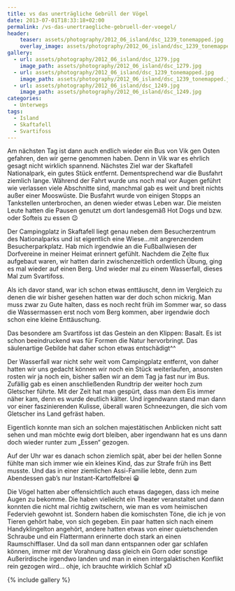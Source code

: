 ```yaml
---
title: vs das unerträgliche Gebrüll der Vögel
date: 2013-07-01T18:33:18+02:00
permalink: /vs-das-unertraegliche-gebruell-der-voegel/
header:
    teaser: assets/photography/2012_06_island/dsc_1239_tonemapped.jpg
    overlay_image: assets/photography/2012_06_island/dsc_1239_tonemapped.jpg
gallery:
  - url: assets/photography/2012_06_island/dsc_1279.jpg
    image_path: assets/photography/2012_06_island/dsc_1279.jpg
  - url: assets/photography/2012_06_island/dsc_1239_tonemapped.jpg
    image_path: assets/photography/2012_06_island/dsc_1239_tonemapped.jpg
  - url: assets/photography/2012_06_island/dsc_1249.jpg
    image_path: assets/photography/2012_06_island/dsc_1249.jpg
categories:
  - Unterwegs
tags:
  - Island
  - Skaftafell
  - Svartifoss
---
```


Am nächsten Tag ist dann auch endlich wieder ein Bus von Vik gen Osten gefahren, den wir gerne genommen haben. 
Denn in Vik war es ehrlich gesagt nicht wirklich spannend. Nächstes Ziel war der Skaftafell Nationalpark, ein gutes Stück entfernt. 
Dementsprechend war die Busfahrt ziemlich lange. Während der Fahrt wurde uns noch mal vor Augen geführt wie verlassen viele Abschnitte sind, 
manchmal gab es weit und breit nichts außer einer Mooswüste. Die Busfahrt wurde von einigen Stopps an Tankstellen unterbrochen, 
an denen wieder etwas Leben war. Die meisten Leute hatten die Pausen genutzt um dort landesgemäß Hot Dogs und bzw. oder Softeis zu essen 😉

Der Campingplatz in Skaftafell liegt genau neben dem Besucherzentrum des Nationalparks und ist eigentlich eine Wiese…mit angrenzendem Besucherparkplatz. 
Hab mich irgendwie an die Fußballwiesen der Dorfvereine in meiner Heimat erinnert gefühlt. Nachdem die Zelte flux aufgebaut waren, 
wir hatten darin zwischenzeitlich ordentlich Übung, ging es mal wieder auf einen Berg. Und wieder mal zu einem Wasserfall, dieses Mal zum Svartifoss.

Als ich davor stand, war ich schon etwas enttäuscht, denn im Vergleich zu denen die wir bisher gesehen hatten war der doch schon mickrig. 
Man muss zwar zu Gute halten, dass es noch recht früh im Sommer war, so dass die Wassermassen erst noch vom Berg kommen, 
aber irgendwie doch schon eine kleine Enttäuschung.

Das besondere am Svartifoss ist das Gestein an den Klippen: Basalt. Es ist schon beeindruckend was für Formen die Natur hervorbringt. 
Das säulenartige Gebilde hat daher schon etwas entschädigt^^

Der Wasserfall war nicht sehr weit vom Campingplatz entfernt, von daher hatten wir uns gedacht können wir noch ein Stück weiterlaufen, 
ansonsten rosten wir ja noch ein, bisher saßen wir an dem Tag ja fast nur im Bus. 
Zufällig gab es einen anschließenden Rundtrip der weiter hoch zum Gletscher führte. Mit der Zeit hat man gespürt, 
dass man dem Eis immer näher kam, denn es wurde deutlich kälter. Und irgendwann stand man dann vor einer faszinierenden Kulisse, 
überall waren Schneezungen, die sich vom Gletscher ins Land gefräst haben.

Eigentlich konnte man sich an solchen majestätischen Anblicken nicht satt sehen und man möchte ewig dort bleiben, 
aber irgendwann hat es uns dann doch wieder runter zum „Essen“ gezogen.

Auf der Uhr war es danach schon ziemlich spät, aber bei der hellen Sonne fühlte man sich immer wie ein kleines Kind, 
das zur Strafe früh ins Bett musste. Und das in einer ziemlichen Assi-Familie lebte, denn zum Abendessen gab’s nur Instant-Kartoffelbrei 😀

Die Vögel hatten aber offensichtlich auch etwas dagegen, dass ich meine Augen zu bekomme. 
Die haben vielleicht ein Theater veranstaltet und dann konnten die nicht mal richtig zwitschern, 
wie man es vom heimischen Federvieh gewohnt ist. Sondern haben die komischsten Töne, die ich je von Tieren gehört habe, von sich gegeben. 
Ein paar hatten sich nach einem Handyklingelton angehört, andere hatten etwas von einer quietschenden Schraube und ein Flattermann 
erinnerte doch stark an einen Raumschifflaser. Und da soll man dann entspannen oder gar schlafen können, 
immer mit der Vorahnung dass gleich ein Gorn oder sonstige Außerirdische irgendwo landen und man in einen intergalaktischen Konflikt rein gezogen wird…
ohje, ich brauchte wirklich Schlaf xD

{% include gallery %}